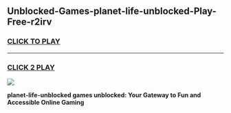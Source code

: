 
## Unblocked-Games-planet-life-unblocked-Play-Free-r2irv
<h3>
<a href="https://premium76.site?title=planet-life-unblocked&ref=18A1">CLICK TO PLAY</a></h3>
<hr>

<h3>
<a href="https://premium76.site?title=planet-life-unblocked&ref=18A1">CLICK 2 PLAY</a>
  
</h3>

<a href="https://premium76.site?title=planet-life-unblocked&ref=18A1"><img src="https://clearcache.store/games.png"></a>


**planet-life-unblocked games unblocked: Your Gateway to Fun and Accessible Online Gaming**
